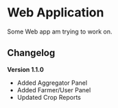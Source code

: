 Web Application
======================
Some Web app am trying to work on.

Changelog
---------

**Version 1.1.0**
* Added Aggregator Panel
* Added Farmer/User Panel
* Updated Crop Reports

